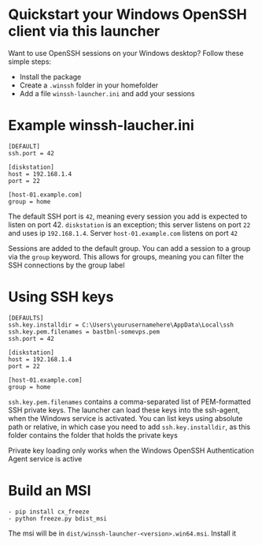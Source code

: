 
# Quickstart your Windows OpenSSH client via this launcher
Want to use OpenSSH sessions on your Windows desktop? Follow these simple steps:
- Install the package
- Create a `.winssh` folder in your homefolder
- Add a file `winssh-launcher.ini` and add your sessions

# Example winssh-laucher.ini
```
[DEFAULT]
ssh.port = 42

[diskstation]
host = 192.168.1.4
port = 22

[host-01.example.com]
group = home

```

The default SSH port is `42`, meaning every session you add is expected to listen on port 42. `diskstation` is an exception; this server listens on port `22` and uses ip `192.168.1.4`. Server `host-01.example.com` listens on port `42`

Sessions are added to the default group. You can add a session to a group via the `group` keyword. This allows for groups, meaning you can filter the SSH connections by the group label

# Using SSH keys
```
[DEFAULTS]
ssh.key.installdir = C:\Users\yourusernamehere\AppData\Local\ssh
ssh.key.pem.filenames = bastbnl-somevps.pem
ssh.port = 42

[diskstation]
host = 192.168.1.4
port = 22

[host-01.example.com]
group = home

```

`ssh.key.pem.filenames` contains a comma-separated list of PEM-formatted SSH private keys. The launcher can load these keys into the ssh-agent, when the Windows service is activated. You can list keys using absolute path or relative, in which case you need to add `ssh.key.installdir`, as this folder contains the folder that holds the private keys

Private key loading only works when the Windows OpenSSH Authentication Agent service is active

# Build an MSI
```
- pip install cx_freeze
- python freeze.py bdist_msi

```

The msi will be in `dist/winssh-launcher-<version>.win64.msi`. Install it
